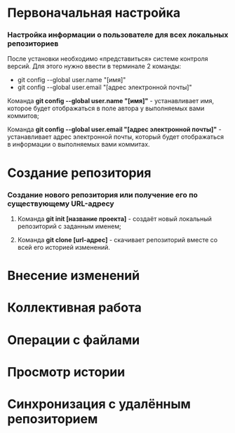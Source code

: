 # Первоначальная настройка
### Настройка информации о пользователе для всех локальных репозиториев

После установки необходимо «представиться» системе контроля версий. Для этого нужно ввести в терминале 2 команды:

* git config --global user.name "[имя]"
* git config --global user.email "[адрес электронной почты]"

Команда **git config --global user.name "[имя]"**    - устанавливает имя, которое будет отображаться в поле автора у выполняемых вами коммитов;

Команда **git config --global user.email "[адрес электронной почты]"** - устанавливает адрес электронной почты, который будет отображаться в 
информации о выполняемых вами коммитах.


# Создание репозитория
### Создание нового репозитория или получение его по существующему URL-адресу

1. Команда **git init [название проекта]**    - cоздаёт новый локальный репозиторий с заданным именем;

2. Команда **git clone [url-адрес]**    - cкачивает репозиторий вместе со всей его историей изменений.

# Внесение изменений

# Коллективная работа

# Операции с файлами

# Просмотр истории

# Синхронизация с удалённым репозиторием
